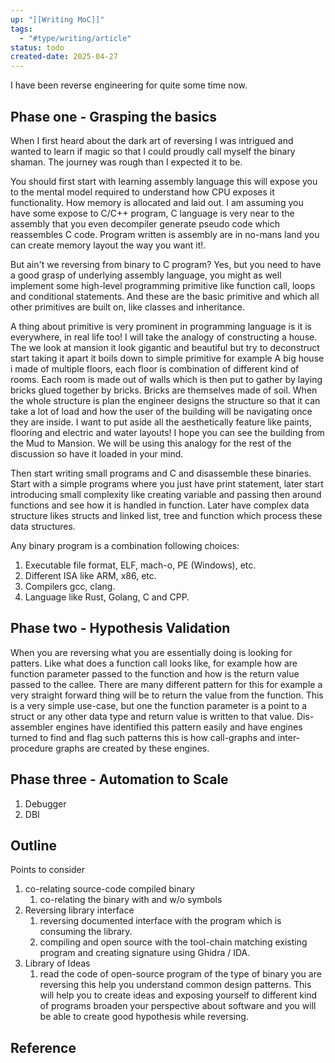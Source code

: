```yaml
---
up: "[[Writing MoC]]"
tags:
  - "#type/writing/article"
status: todo
created-date: 2025-04-27
---
```


I have been reverse engineering for quite some time now.

## Phase one - Grasping the basics

When I first heard about the dark art of reversing I was intrigued and wanted to learn if magic so that I could proudly call myself the binary shaman. The journey was rough than I expected it to be.

You should first start with learning assembly language this will expose you to the mental model required to understand how CPU exposes it functionality. How memory is allocated and laid out. I am assuming you have some expose to C/C++ program, C language is very near to the assembly that you even decompiler generate pseudo code which reassembles C code. Program written is assembly are in no-mans land you can create memory layout the way you want it!.

But ain't we reversing from binary to C program? Yes, but you need to have a good grasp of underlying assembly language, you might as well implement some high-level programming primitive like function call, loops and conditional statements. And these are the basic primitive and which all other primitives are built on, like classes and inheritance.

A thing about primitive is very prominent in programming language is it is everywhere, in real life too! I will take the analogy of constructing a house. The we look at mansion it look gigantic and beautiful but try to deconstruct start taking it apart it boils down to simple primitive for example A big house i made of multiple floors, each floor is combination of different kind of rooms. Each room is made out of walls which is then put to gather by laying bricks glued together by bricks. Bricks are themselves made of soil. When the whole structure is plan the engineer designs the structure so that it can take a lot of load and how the user of the building will be navigating once they are inside. I want to put aside all the aesthetically feature like paints, flooring and electric and water layouts! I hope you can see the building from the Mud to Mansion. We will be using this analogy for the rest of the discussion so have it loaded in your mind.

Then start writing small programs and C and disassemble these binaries. Start with a simple programs where you just have print statement, later start introducing small complexity like creating variable and passing then around functions and see how it is handled in function. Later have complex data structure likes structs and linked list, tree and function which process these data structures.

Any binary program is a combination following choices:
1. Executable file format, ELF, mach-o, PE (Windows), etc.
2. Different ISA like ARM, x86, etc.
3. Compilers gcc, clang.
4. Language like Rust, Golang, C and CPP.

## Phase two - Hypothesis Validation

When you are reversing what you are essentially doing is looking for patters. Like what does a function call looks like, for example how are function parameter passed to the function and how is the return value passed to the callee. There are many different pattern for this for example a very straight forward thing will be to return the value from the function. This is a very simple use-case, but one the function parameter is a point to a struct or any other data type and return value is written to that value. Dis-assembler engines have identified this pattern easily and have engines turned to find and flag such patterns this is how call-graphs and inter-procedure graphs are created by these engines.

## Phase three - Automation to Scale

1. Debugger
2. DBI

## Outline

Points to consider
1. co-relating source-code compiled binary
	1. co-relating the binary with and w/o symbols
2. Reversing library interface
	1. reversing documented interface with the program which is consuming the library.
	2. compiling and open source with the tool-chain matching existing program and creating signature using Ghidra / IDA.
3. Library of Ideas
	1. read the code of open-source program of the type of binary you are reversing this help you understand common design patterns. This will help you to create ideas and exposing yourself to different kind of programs broaden your perspective about software and you will be able to create good hypothesis while reversing.

## Reference

